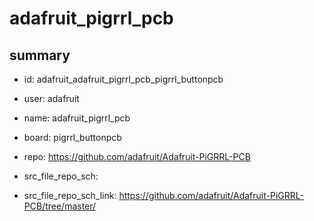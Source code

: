 # adafruit_pigrrl_pcb
 
## summary 
* id: adafruit_adafruit_pigrrl_pcb_pigrrl_buttonpcb
* user: adafruit
* name: adafruit_pigrrl_pcb
* board: pigrrl_buttonpcb
* repo: https://github.com/adafruit/Adafruit-PiGRRL-PCB



* src_file_repo_sch: 
* src_file_repo_sch_link: https://github.com/adafruit/Adafruit-PiGRRL-PCB/tree/master/






